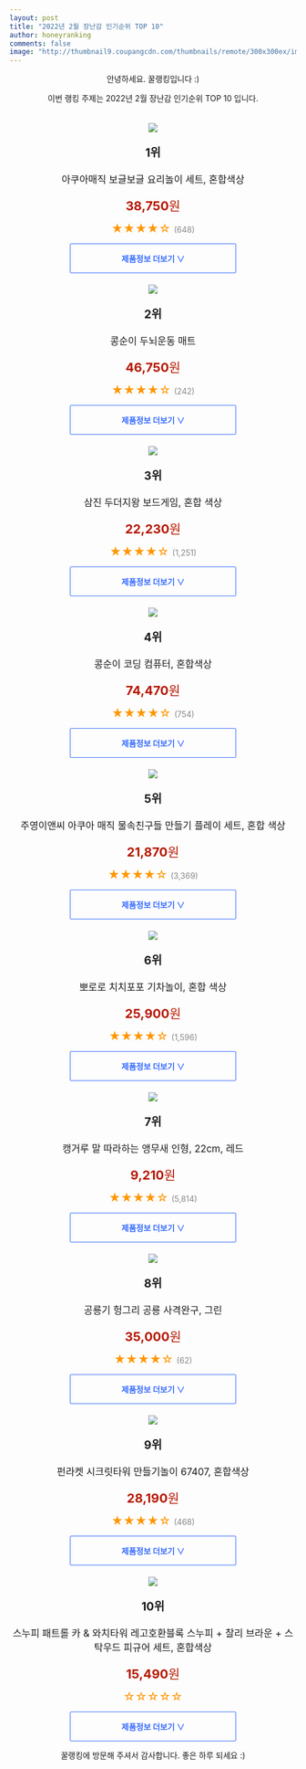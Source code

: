 ```yaml
--- 
layout: post 
title: "2022년 2월 장난감 인기순위 TOP 10" 
author: honeyranking 
comments: false 
image: "http://thumbnail9.coupangcdn.com/thumbnails/remote/300x300ex/image/vendor_inventory/e483/9b253916cd84e27972025aa5d7dc132912ccff72115f3a16ca398f66471f.jpg" 
--- 
```

<p style="text-align: center;">안녕하세요. 꿀랭킹입니다 :)</p> <p style="text-align: center;">이번 랭킹 주제는 2022년 2월 장난감 인기순위 TOP 10 입니다.</p><center><img src="http://thumbnail9.coupangcdn.com/thumbnails/remote/300x300ex/image/vendor_inventory/e483/9b253916cd84e27972025aa5d7dc132912ccff72115f3a16ca398f66471f.jpg" style="margin-top:20px" /></center> <p style="text-align: center; font-size: 20px"><b>1위</b></p> <p style="text-align: center; font-size: 17px">아쿠아매직 보글보글 요리놀이 세트, 혼합색상</p> <p style="text-align: center;"><span style="color: #b61800; font-size: 22px;"><b>38,750</b>원</span></p> <p style="text-align: center;"><span style="color: #ff9600; font-size: 20px;">★★★★☆ </span><span style="color: #878787;">(648)</span></p> <center><a href="https://link.coupang.com/a/jvMbK"> <div style="font-size: 14px; display: inline-block; padding: 15px 90px; color: #346aff; border-radius: 2px; border: 1px solid #346aff; cursor: pointer;"><b>제품정보 더보기 &or;</b></div> </a></center><center><img src="http://thumbnail6.coupangcdn.com/thumbnails/remote/300x300ex/image/retail/images/2021/04/09/10/4/d8f2e316-cf6d-476e-8cdd-27c957bbc812.jpg" style="margin-top:20px" /></center> <p style="text-align: center; font-size: 20px"><b>2위</b></p> <p style="text-align: center; font-size: 17px">콩순이 두뇌운동 매트</p> <p style="text-align: center;"><span style="color: #b61800; font-size: 22px;"><b>46,750</b>원</span></p> <p style="text-align: center;"><span style="color: #ff9600; font-size: 20px;">★★★★☆ </span><span style="color: #878787;">(242)</span></p> <center><a href="https://link.coupang.com/a/jvMbL"> <div style="font-size: 14px; display: inline-block; padding: 15px 90px; color: #346aff; border-radius: 2px; border: 1px solid #346aff; cursor: pointer;"><b>제품정보 더보기 &or;</b></div> </a></center><center><img src="http://thumbnail10.coupangcdn.com/thumbnails/remote/300x300ex/image/retail/images/2018/11/20/14/2/6be6e96a-4561-4aa2-970e-496aaaea418a.jpg" style="margin-top:20px" /></center> <p style="text-align: center; font-size: 20px"><b>3위</b></p> <p style="text-align: center; font-size: 17px">삼진 두더지왕 보드게임, 혼합 색상</p> <p style="text-align: center;"><span style="color: #b61800; font-size: 22px;"><b>22,230</b>원</span></p> <p style="text-align: center;"><span style="color: #ff9600; font-size: 20px;">★★★★☆ </span><span style="color: #878787;">(1,251)</span></p> <center><a href="https://link.coupang.com/a/jvMbM"> <div style="font-size: 14px; display: inline-block; padding: 15px 90px; color: #346aff; border-radius: 2px; border: 1px solid #346aff; cursor: pointer;"><b>제품정보 더보기 &or;</b></div> </a></center><center><img src="http://thumbnail6.coupangcdn.com/thumbnails/remote/300x300ex/image/retail/images/2021/04/09/10/7/9285d07a-6f23-47d6-85d2-90e62cc8dda6.jpg" style="margin-top:20px" /></center> <p style="text-align: center; font-size: 20px"><b>4위</b></p> <p style="text-align: center; font-size: 17px">콩순이 코딩 컴퓨터, 혼합색상</p> <p style="text-align: center;"><span style="color: #b61800; font-size: 22px;"><b>74,470</b>원</span></p> <p style="text-align: center;"><span style="color: #ff9600; font-size: 20px;">★★★★☆ </span><span style="color: #878787;">(754)</span></p> <center><a href="https://link.coupang.com/a/jvMbN"> <div style="font-size: 14px; display: inline-block; padding: 15px 90px; color: #346aff; border-radius: 2px; border: 1px solid #346aff; cursor: pointer;"><b>제품정보 더보기 &or;</b></div> </a></center><center><img src="http://thumbnail7.coupangcdn.com/thumbnails/remote/300x300ex/image/retail/images/2018/04/17/18/7/62bbf708-02a4-493b-b017-a8ece399afa3.jpg" style="margin-top:20px" /></center> <p style="text-align: center; font-size: 20px"><b>5위</b></p> <p style="text-align: center; font-size: 17px">주영이앤씨 아쿠아 매직 물속친구들 만들기 플레이 세트, 혼합 색상</p> <p style="text-align: center;"><span style="color: #b61800; font-size: 22px;"><b>21,870</b>원</span></p> <p style="text-align: center;"><span style="color: #ff9600; font-size: 20px;">★★★★☆ </span><span style="color: #878787;">(3,369)</span></p> <center><a href="https://link.coupang.com/a/jvMbO"> <div style="font-size: 14px; display: inline-block; padding: 15px 90px; color: #346aff; border-radius: 2px; border: 1px solid #346aff; cursor: pointer;"><b>제품정보 더보기 &or;</b></div> </a></center><center><img src="http://thumbnail8.coupangcdn.com/thumbnails/remote/300x300ex/image/product/image/vendoritem/2018/11/27/3944993796/9179dcdb-a6bb-4b92-8a31-bd1a83fda2f4.jpg" style="margin-top:20px" /></center> <p style="text-align: center; font-size: 20px"><b>6위</b></p> <p style="text-align: center; font-size: 17px">뽀로로 치치포포 기차놀이, 혼합 색상</p> <p style="text-align: center;"><span style="color: #b61800; font-size: 22px;"><b>25,900</b>원</span></p> <p style="text-align: center;"><span style="color: #ff9600; font-size: 20px;">★★★★☆ </span><span style="color: #878787;">(1,596)</span></p> <center><a href="https://link.coupang.com/a/jvMbQ"> <div style="font-size: 14px; display: inline-block; padding: 15px 90px; color: #346aff; border-radius: 2px; border: 1px solid #346aff; cursor: pointer;"><b>제품정보 더보기 &or;</b></div> </a></center><center><img src="http://thumbnail8.coupangcdn.com/thumbnails/remote/300x300ex/image/retail/images/146913854193604-01ad1933-818c-488e-98c9-f67c47eea73f.jpg" style="margin-top:20px" /></center> <p style="text-align: center; font-size: 20px"><b>7위</b></p> <p style="text-align: center; font-size: 17px">캥거루 말 따라하는 앵무새 인형, 22cm, 레드</p> <p style="text-align: center;"><span style="color: #b61800; font-size: 22px;"><b>9,210</b>원</span></p> <p style="text-align: center;"><span style="color: #ff9600; font-size: 20px;">★★★★☆ </span><span style="color: #878787;">(5,814)</span></p> <center><a href="https://link.coupang.com/a/jvMbS"> <div style="font-size: 14px; display: inline-block; padding: 15px 90px; color: #346aff; border-radius: 2px; border: 1px solid #346aff; cursor: pointer;"><b>제품정보 더보기 &or;</b></div> </a></center><center><img src="http://thumbnail8.coupangcdn.com/thumbnails/remote/300x300ex/image/rs_quotation_api/rf77xd0k/69b24053ea3a48a69c2f1fc9a6322316.jpg" style="margin-top:20px" /></center> <p style="text-align: center; font-size: 20px"><b>8위</b></p> <p style="text-align: center; font-size: 17px">공룡기 헝그리 공룡 사격완구, 그린</p> <p style="text-align: center;"><span style="color: #b61800; font-size: 22px;"><b>35,000</b>원</span></p> <p style="text-align: center;"><span style="color: #ff9600; font-size: 20px;">★★★★☆ </span><span style="color: #878787;">(62)</span></p> <center><a href="undefined"> <div style="font-size: 14px; display: inline-block; padding: 15px 90px; color: #346aff; border-radius: 2px; border: 1px solid #346aff; cursor: pointer;"><b>제품정보 더보기 &or;</b></div> </a></center><center><img src="http://thumbnail8.coupangcdn.com/thumbnails/remote/300x300ex/image/retail/images/2020/08/04/16/6/8cffe229-c863-4815-96c9-98575876d775.jpg" style="margin-top:20px" /></center> <p style="text-align: center; font-size: 20px"><b>9위</b></p> <p style="text-align: center; font-size: 17px">펀라켓 시크릿타워 만들기놀이 67407, 혼합색상</p> <p style="text-align: center;"><span style="color: #b61800; font-size: 22px;"><b>28,190</b>원</span></p> <p style="text-align: center;"><span style="color: #ff9600; font-size: 20px;">★★★★☆ </span><span style="color: #878787;">(468)</span></p> <center><a href="https://link.coupang.com/a/jvMbX"> <div style="font-size: 14px; display: inline-block; padding: 15px 90px; color: #346aff; border-radius: 2px; border: 1px solid #346aff; cursor: pointer;"><b>제품정보 더보기 &or;</b></div> </a></center><center><img src="http://thumbnail7.coupangcdn.com/thumbnails/remote/300x300ex/image/rs_quotation_api/r8borsww/cacf3b8d166540bda75c86a4c355cf34.jpg" style="margin-top:20px" /></center> <p style="text-align: center; font-size: 20px"><b>10위</b></p> <p style="text-align: center; font-size: 17px">스누피 패트롤 카 & 와치타워 레고호환블록 스누피 + 찰리 브라운 + 스탁우드 피규어 세트, 혼합색상</p> <p style="text-align: center;"><span style="color: #b61800; font-size: 22px;"><b>15,490</b>원</span></p> <p style="text-align: center;"><span style="color: #ff9600; font-size: 20px;">☆☆☆☆☆ </span><span style="color: #878787;"></span></p> <center><a href="https://link.coupang.com/a/jvMb0"> <div style="font-size: 14px; display: inline-block; padding: 15px 90px; color: #346aff; border-radius: 2px; border: 1px solid #346aff; cursor: pointer;"><b>제품정보 더보기 &or;</b></div> </a></center> <p style="text-align: center;">꿀랭킹에 방문해 주셔서 감사합니다. 좋은 하루 되세요 :)</p>
